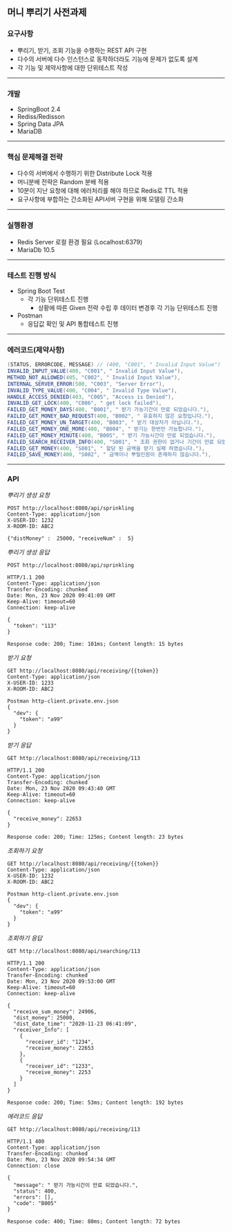 머니 뿌리기 사전과제 
---
### 요구사항
* 뿌리기, 받기, 조회 기능을 수행하는 REST API 구현
* 다수의 서버에 다수 인스턴스로 동작하더라도 기능에 문제가 없도록 설계
* 각 기능 및 제약사항에 대한 단위테스트 작성
---
### 개발
* SpringBoot 2.4
* Rediss/Redisson
* Spring Data JPA
* MariaDB
---
### 핵심 문제해결 전략
* 다수의 서버에서 수행하기 위한 Distribute Lock 적용 
* 머니분배 전략은 Random 분배 적용
* 10분이 지난 요청에 대해 에러처리를 해야 하므로 Redis로 TTL 적용
* 요구사항에 부합하는 간소화된 API서버 구현을 위해 모델링 간소화
---
### 실행환경
* Redis Server 로컬 환경 필요 (Localhost:6379)
* MariaDb 10.5 
---
### 테스트 진행 방식
* Spring Boot Test
  * 각 기능 단위테스트 진행
    * 상황에 따른 Given 전략 수립 후 데이터 변경후 각 기능 단위테스트 진행
* Postman
  * 응답값 확인 및 API 통합테스트 진행
---
### 에러코드(제약사항)
~~~java
(STATUS, ERRORCODE, MESSAGE) // (400, "C001", " Invalid Input Value")
INVALID_INPUT_VALUE(400, "C001", " Invalid Input Value"),
METHOD_NOT_ALLOWED(405, "C002", " Invalid Input Value"),
INTERNAL_SERVER_ERROR(500, "C003", "Server Error"),
INVALID_TYPE_VALUE(400, "C004", " Invalid Type Value"),
HANDLE_ACCESS_DENIED(403, "C005", "Access is Denied"),
INVALID_GET_LOCK(400, "C006", " get lock failed"),
FAILED_GET_MONEY_DAYS(400, "B001", " 받기 가능기간이 만료 되었습니다."),
FAILED_GET_MONEY_BAD_REQUEST(400, "B002", " 유효하지 않은 요청입니다."),
FAILED_GET_MONEY_UN_TARGET(400, "B003", " 받기 대상자가 아닙니다."),
FAILED_GET_MONEY_ONE_MORE(400, "B004", " 받기는 한번만 가능합니다."),
FAILED_GET_MONEY_MINUTE(400, "B005", " 받기 가능시간이 만료 되었습니다."),
FAILED_SEARCH_RECEIVER_INFO(400, "S001", " 조회 권한이 없거나 기간이 만료 되었습니다."),
FAILED_GET_MONEY(400, "S001", " 할당 된 금액을 받기 실패 하였습니다."),
FAILED_SAVE_MONEY(400, "S002", " 금액이나 뿌릴인원이 존재하지 않습니다."),
~~~
---
### API
*뿌리기 생성 요청*
~~~http request
POST http://localhost:8080/api/sprinkling
Content-Type: application/json
X-USER-ID: 1232
X-ROOM-ID: ABC2

{"distMoney" :  25000, "receiveNum" :  5}
~~~
*뿌리기 생성 응답*
~~~http request
POST http://localhost:8080/api/sprinkling

HTTP/1.1 200 
Content-Type: application/json
Transfer-Encoding: chunked
Date: Mon, 23 Nov 2020 09:41:09 GMT
Keep-Alive: timeout=60
Connection: keep-alive

{
  "token": "113"
}

Response code: 200; Time: 101ms; Content length: 15 bytes
~~~
*받기 요청*
~~~http request
GET http://localhost:8080/api/receiving/{{token}}
Content-Type: application/json
X-USER-ID: 1233
X-ROOM-ID: ABC2

Postman http-client.private.env.json
{
  "dev": {
    "token": "a99"
  }
}
~~~
*받기 응답*
~~~http request
GET http://localhost:8080/api/receiving/113

HTTP/1.1 200 
Content-Type: application/json
Transfer-Encoding: chunked
Date: Mon, 23 Nov 2020 09:43:40 GMT
Keep-Alive: timeout=60
Connection: keep-alive

{
  "receive_money": 22653
}

Response code: 200; Time: 125ms; Content length: 23 bytes
~~~
*조회하기 요청*
~~~http request
GET http://localhost:8080/api/receiving/{{token}}
Content-Type: application/json
X-USER-ID: 1232
X-ROOM-ID: ABC2

Postman http-client.private.env.json
{
  "dev": {
    "token": "a99"
  }
}
~~~
*조회하기 응답*
~~~http request
GET http://localhost:8080/api/searching/113

HTTP/1.1 200 
Content-Type: application/json
Transfer-Encoding: chunked
Date: Mon, 23 Nov 2020 09:53:00 GMT
Keep-Alive: timeout=60
Connection: keep-alive

{
  "receive_sum_money": 24906,
  "dist_money": 25000,
  "dist_date_time": "2020-11-23 06:41:09",
  "receiver_Info": [
    {
      "receiver_id": "1234",
      "receive_money": 22653
    },
    {
      "receiver_id": "1233",
      "receive_money": 2253
    }
  ]
}

Response code: 200; Time: 53ms; Content length: 192 bytes
~~~
*에러코드 응답*
~~~http request
GET http://localhost:8080/api/receiving/113

HTTP/1.1 400 
Content-Type: application/json
Transfer-Encoding: chunked
Date: Mon, 23 Nov 2020 09:54:34 GMT
Connection: close

{
  "message": " 받기 가능시간이 만료 되었습니다.",
  "status": 400,
  "errors": [],
  "code": "B005"
}

Response code: 400; Time: 80ms; Content length: 72 bytes
~~~
